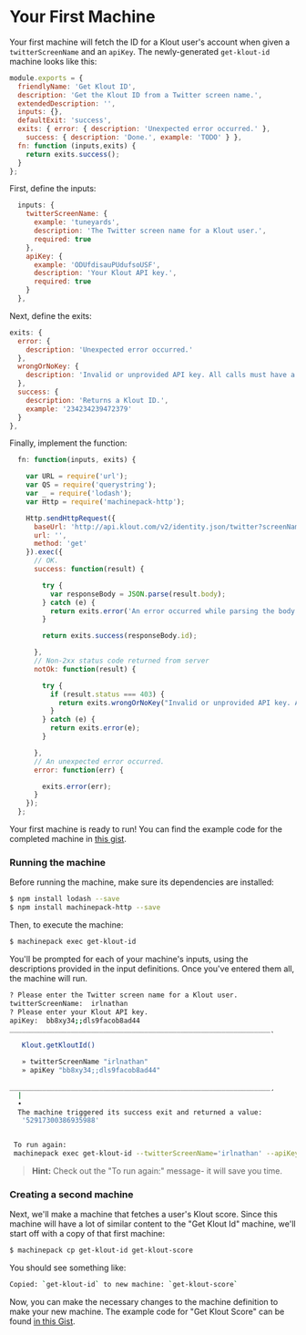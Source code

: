 # Your First Machine

Your first machine will fetch the ID for a Klout user's account when given a `twitterScreenName` and an `apiKey`.  The newly-generated `get-klout-id` machine looks like this:

```javascript
module.exports = {
  friendlyName: 'Get Klout ID',
  description: 'Get the Klout ID from a Twitter screen name.',
  extendedDescription: '',
  inputs: {},
  defaultExit: 'success',
  exits: { error: { description: 'Unexpected error occurred.' },
    success: { description: 'Done.', example: 'TODO' } },
  fn: function (inputs,exits) {
    return exits.success();
  }
};
```

First, define the inputs:

```javascript
  inputs: {
    twitterScreenName: {
      example: 'tuneyards',
      description: 'The Twitter screen name for a Klout user.',
      required: true
    },
    apiKey: {
      example: 'ODUfdisauPUdufsoUSF',
      description: 'Your Klout API key.',
      required: true
    }
  },
```

Next, define the exits:

```javascript
exits: {
  error: {
    description: 'Unexpected error occurred.'
  },
  wrongOrNoKey: {
    description: 'Invalid or unprovided API key. All calls must have a key.'
  },
  success: {
    description: 'Returns a Klout ID.',
    example: '234234239472379'
  }
},
```

Finally, implement the function:

```javascript
  fn: function(inputs, exits) {

    var URL = require('url');
    var QS = require('querystring');
    var _ = require('lodash');
    var Http = require('machinepack-http');

    Http.sendHttpRequest({
      baseUrl: 'http://api.klout.com/v2/identity.json/twitter?screenName=' + inputs.twitterScreenName + '&key=' + inputs.apiKey,
      url: '',
      method: 'get'
    }).exec({
      // OK.
      success: function(result) {

        try {
          var responseBody = JSON.parse(result.body);
        } catch (e) {
          return exits.error('An error occurred while parsing the body.');
        }

        return exits.success(responseBody.id);

      },
      // Non-2xx status code returned from server
      notOk: function(result) {

        try {
          if (result.status === 403) {
            return exits.wrongOrNoKey("Invalid or unprovided API key. All calls must have a key.");
          }
        } catch (e) {
          return exits.error(e);
        }

      },
      // An unexpected error occurred.
      error: function(err) {

        exits.error(err);
      }
    });
  };
```

Your first machine is ready to run! You can find the example code for the completed machine in [this gist](https://gist.github.com/rachaelshaw/937b44f40995edb44b947090930c46a2).



### Running the machine

Before running the machine, make sure its dependencies are installed:

```sh
$ npm install lodash --save
$ npm install machinepack-http --save
```

Then, to execute the machine:

```sh
$ machinepack exec get-klout-id
```

You'll be prompted for each of your machine's inputs, using the descriptions provided in the input definitions. Once you've entered them all, the machine will run.

```sh
? Please enter the Twitter screen name for a Klout user.
twitterScreenName:  irlnathan
? Please enter your Klout API key.
apiKey:  bb8xy34;;dls9facob8ad44
________________________________________________________________˛

   Klout.getKloutId()

   » twitterScreenName "irlnathan"
   » apiKey "bb8xy34;;dls9facob8ad44"

________________________________________________________________¸
  |
  •
  The machine triggered its success exit and returned a value:
   '52917300386935988'


 To run again:
 machinepack exec get-klout-id --twitterScreenName='irlnathan' --apiKey='bb8xy34;;dls9facob8ad44'
```

> **Hint:** Check out the "To run again:" message- it will save you time.

### Creating a second machine

Next, we'll make a machine that fetches a user's Klout score. Since this machine will have a lot of similar content to the "Get Klout Id" machine, we'll start off with a copy of that first machine:

```sh
$ machinepack cp get-klout-id get-klout-score
```

You should see something like:

```sh
Copied: `get-klout-id` to new machine: `get-klout-score`
```

Now, you can make the necessary changes to the machine definition to make your new machine. The example code for "Get Klout Score" can be found [in this Gist](https://gist.github.com/rachaelshaw/04ee1b767c2cd419558fd50a977ecd1f).
